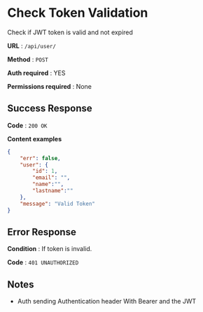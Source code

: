 # Check Token Validation 

Check if JWT token is valid and not expired

**URL** : `/api/user/`

**Method** : `POST`

**Auth required** : YES

**Permissions required** : None

## Success Response

**Code** : `200 OK`

**Content examples**

```json
{
    "err": false,
    "user": {
        "id": 1,
        "email": "",
        "name":"",
        "lastname":""
    },
    "message": "Valid Token"
}
```

## Error Response

**Condition** : If token is invalid.

**Code** : `401 UNAUTHORIZED`

## Notes

* Auth sending Authentication header With Bearer and the JWT